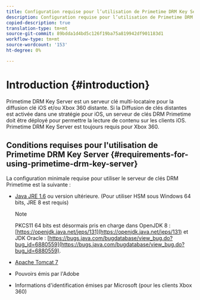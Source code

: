 ```yaml
---
title: Configuration requise pour l’utilisation de Primetime DRM Key Server
description: Configuration requise pour l’utilisation de Primetime DRM Key Server
copied-description: true
translation-type: tm+mt
source-git-commit: 89bdda1d4bd5c126f19ba75a819942df901183d1
workflow-type: tm+mt
source-wordcount: '153'
ht-degree: 0%

---
```



# Introduction {#introduction}

Primetime DRM Key Server est un serveur clé multi-locataire pour la diffusion clé iOS et/ou Xbox 360 distante. Si la Diffusion de clés distantes est activée dans une stratégie pour iOS, un serveur de clés DRM Primetime doit être déployé pour permettre la lecture de contenu sur les clients iOS. Primetime DRM Key Server est toujours requis pour Xbox 360.

## Conditions requises pour l&#39;utilisation de Primetime DRM Key Server {#requirements-for-using-primetime-drm-key-server}

La configuration minimale requise pour utiliser le serveur de clés DRM Primetime est la suivante :

* [Java JRE 1.6](https://www.oracle.com/technetwork/java/javase/downloads/index.html) ou version ultérieure. (Pour utiliser HSM sous Windows 64 bits, JRE 8 est requis)

   >[!NOTE]
   >
   >PKCS11 64 bits est désormais pris en charge dans OpenJDK 8 : [https://openjdk.java.net/jeps/131](https://openjdk.java.net/jeps/131) et JDK Oracle : [https://bugs.java.com/bugdatabase/view_bug.do?bug_id=6880559](https://bugs.java.com/bugdatabase/view_bug.do?bug_id=6880559).

* [Apache Tomcat 7](https://tomcat.apache.org)
* Pouvoirs émis par l&#39;Adobe
* Informations d&#39;identification émises par Microsoft (pour les clients Xbox 360)